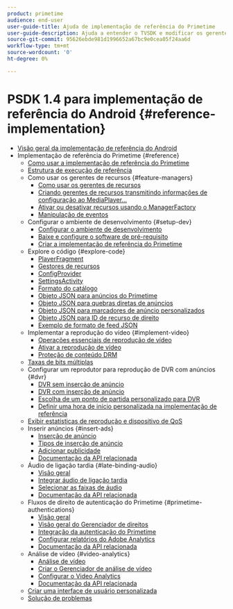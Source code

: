 ```yaml
---
product: primetime
audience: end-user
user-guide-title: Ajuda de implementação de referência do Primetime
user-guide-description: Ajuda a entender o TVSDK e modificar os gerentes de recursos para personalizar o seu reprodutor pessoal.
source-git-commit: 95626ebde981d1996652a67bc9e0cea05f24aa6d
workflow-type: tm+mt
source-wordcount: '0'
ht-degree: 0%

---
```



# PSDK 1.4 para implementação de referência do Android {#reference-implementation}

+ [Visão geral da implementação de referência do Android](home.md)
+ Implementação de referência do Primetime {#reference}
   + [Como usar a implementação de referência do Primetime](ref-implementation/how-to-use-ref-player.md)
   + [Estrutura de execução de referência](ref-implementation/ref-player-structure.md)
   + Como usar os gerentes de recursos {#feature-managers}
      + [Como usar os gerentes de recursos](ref-implementation/using-feature-managers/how-to-use-feature-managers.md)
      + [Criando gerentes de recursos transmitindo informações de configuração ao MediaPlayer...](ref-implementation/using-feature-managers/creating-feature-managers.md)
      + [Ativar ou desativar recursos usando o ManagerFactory](ref-implementation/using-feature-managers/turning-features-on-off.md)
      + [Manipulação de eventos](ref-implementation/using-feature-managers/handling-events.md)
   + Configurar o ambiente de desenvolvimento {#setup-dev}
      + [Configurar o ambiente de desenvolvimento](set-up-dev-environment/set-up-dev-environment-overview.md)
      + [Baixe e configure o software de pré-requisito](set-up-dev-environment/download-prereqs-android.md)
      + [Criar a implementação de referência do Primetime](set-up-dev-environment/install-the-ref-player-project.md)
   + Explore o código {#explore-code}
      + [PlayerFragment](set-up-dev-environment/exploring-code/player-fragment.md)
      + [Gestores de recursos](set-up-dev-environment/exploring-code/about-psdk-feature-managers.md)
      + [ConfigProvider](set-up-dev-environment/exploring-code/config-provider.md)
      + [SettingsActivity](set-up-dev-environment/exploring-code/settings-activity.md)
      + [Formato do catálogo](set-up-dev-environment/exploring-code/catalog-format.md)
      + [Objeto JSON para anúncios do Primetime](set-up-dev-environment/exploring-code/json-pt-ads.md)
      + [Objeto JSON para quebras diretas de anúncios](set-up-dev-environment/exploring-code/json-direct-ad-breaks.md)
      + [Objeto JSON para marcadores de anúncio personalizados](set-up-dev-environment/exploring-code/json-custom-ad-markers.md)
      + [Objeto JSON para ID de recurso de direito](set-up-dev-environment/exploring-code/json-entitlement-resource-id.md)
      + [Exemplo de formato de feed JSON](set-up-dev-environment/exploring-code/example-json-feed-format.md)
   + Implementar a reprodução do vídeo {#implement-video}
      + [Operações essenciais de reprodução de vídeo](implement-video-playback/video-playback.md)
      + [Ativar a reprodução de vídeo](implement-video-playback/enable-video-playback.md)
      + [Proteção de conteúdo DRM](implement-video-playback/content-protection.md)
   + [Taxas de bits múltiplas](implement-video-playback/mbr.md)
   + Configurar um reprodutor para reprodução de DVR com anúncios {#dvr}
      + [DVR sem inserção de anúncio](implement-video-playback/dvr/dvr-without-ad-insertion.md)
      + [DVR com inserção de anúncio](implement-video-playback/dvr/dvr-with-ad-insertion.md)
      + [Escolha de um ponto de partida personalizado para DVR](implement-video-playback/dvr/dvr-custom-start-point.md)
      + [Definir uma hora de início personalizada na implementação de referência](implement-video-playback/dvr/set-custom-start-time-dvr.md)
   + [Exibir estatísticas de reprodução e dispositivo de QoS](implement-video-playback/qos-statistics.md)
   + Inserir anúncios {#insert-ads}
      + [Inserção de anúncio](insert-ads/ad-insertion.md)
      + [Tipos de inserção de anúncio](insert-ads/ad-insertion-types.md)
      + [Adicionar publicidade](insert-ads/add-advertising.md)
      + [Documentação da API relacionada](insert-ads/aps-callbacks-ad-insertion.md)
   + Áudio de ligação tardia {#late-binding-audio}
      + [Visão geral](late-binding-audio/late-binding-audio-overview.md)
      + [Integrar áudio de ligação tardia](late-binding-audio/aa-enable.md)
      + [Selecionar as faixas de áudio](late-binding-audio/select-audio-tracks.md)
      + [Documentação da API relacionada](late-binding-audio/aa-api-callbacks.md)
   + Fluxos de direito de autenticação do Primetime {#primetime-authentications}
      + [Visão geral](paytvpass-entitlement/paytvpass-entitlement-overview.md)
      + [Visão geral do Gerenciador de direitos](paytvpass-entitlement/entitlement-overvivew.md)
      + [Integração da autenticação do Primetime](paytvpass-entitlement/integrate-pass.md)
      + [Configurar relatórios do Adobe Analytics](paytvpass-entitlement/pass-analytics-setup.md)
      + [Documentação da API relacionada](paytvpass-entitlement/pass-apis-callbacks.md)
   + Análise de vídeo {#video-analytics}
      + [Análise de vídeo](video-analytics/video-analytics-overview.md)
      + [Criar o Gerenciador de análise de vídeo](video-analytics/create-video-analytics-manager.md)
      + [Configurar o Video Analytics](video-analytics/configure-video-analytics-manager.md)
      + [Documentação da API relacionada](video-analytics/va-apis-callbacks.md)
   + [Criar uma interface de usuário personalizada](build-custom-ui.md)
   + [Solução de problemas](troubleshooting.md)
